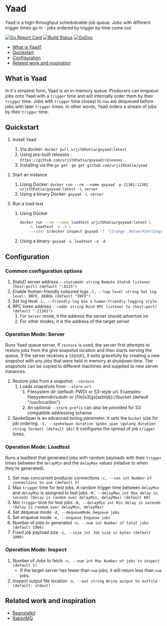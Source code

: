 # Yaad

Yaad is a high-throughput scheduleable-job queue. Jobs with different trigger times go in - jobs ordered by trigger by time come out.

[![Go Report Card](https://goreportcard.com/badge/github.com/urjitbhatia/goyaad)](https://goreportcard.com/report/github.com/urjitbhatia/goyaad)
[![Build Status](https://travis-ci.com/urjitbhatia/goyaad.svg?branch=master)](https://travis-ci.com/urjitbhatia/goyaad)
[![GoDoc](https://godoc.org/github.com/urjitbhatia/goyaad/pkg?status.svg)](https://godoc.org/github.com/urjitbhatia/goyaad/pkg)

- [What is Yaad?](#what-is-yaad)
- [Quickstart](#quickstart)
- [Configuration](#configuration)
- [Related work and inspiration](#Related-work-and-inspiration)

## What is Yaad

In it's simplest form, Yaad is an in-memory queue.
Producers can enqueue jobs onto Yaad with a `trigger` time and will internally order them by their `trigger` time. Jobs with `trigger` time closest to `now` are dequeued before jobs with later `trigger` times.
In other words, Yaad orders a stream of jobs by their `trigger` time.

## Quickstart

1. Install Yaad

   1. Via docker: `docker pull urjitbhatia/goyaad:latest`
   1. Using pre-built releases : `https://github.com/urjitbhatia/goyaad/releases`
   1. Installing via the `go get` : `go get github.com/urjitbhatia/yaad`

1. Start an instance

   1. Using Docker: `docker run --rm --name goyaad -p 11301:11301 urjitbhatia/goyaad:latest -L server`
   1. Using a binary Docker: `goyaad -L server`

1. Run a load test

   1. Using Docker

      ```bash
      docker run --rm --name loadtest urjitbhatia/goyaad:latest \
          -L loadtest -e -d \
          --raddr $(docker inspect goyaad -f '{{range .NetworkSettings.Networks}}{{.IPAddress}}{{end}}'):11301
      ```

   1. Using a binary: `goyaad -L loadtest -e -d`

## Configuration

### Common configuration options

1. StatsD server address `--statsAddr string Remote StatsD listener (host:port) (default ":8125")`
1. Enable human-friendly coloured logs `-l, --log-level string Set log level: INFO, DEBUG (default "INFO")`
1. Set log level `-L, --friendly-log Use a human-friendly logging style`
1. RPC listen address `--raddr string Bind RPC listener to (host:port) (default ":11301")`
   1. For `Server` mode, it the address the server should advertize on
   1. For other modes, it is the address of the target server

### Operation Mode: Server

Runs Yaad queue server. If `restore` is used, the server first attempts to restore jobs from the give snapshot location and then starts serving the queue. If the server receives a `SIGUSR1`, it exits gracefully by creating a new snapshot with any jobs that were held in memory at shutdown time.
The snapshots can be copied to different machines and supplied to new server instances.

1. Restore jobs from a snapshot `--restore`
   1. Loads snapshots from `--store-url`
      1. Filesystem dir (default: PWD) or S3-style url.
         Examples: filesystemdir/subdir or {file|s3|gs|azblob}://bucket (default "/usr/local/bin")
      1. An optional `--store-prefix` can also be provided for S3 compatible addressing scheme
1. SpokeSpan is an advanced tuning parameter. It sets the `bucket` size for job ordering.
   `-S, --spokeSpan duration Spoke span (golang duration string format) (default 10s)`
   It configures the spread of job `trigger` times.

### Operation Mode: Loadtest

Runs a loadtest that generated jobs with random payloads with their `trigger` times between the `delayMin` and the `delayMax` values (relative to when they're generated).

1. Set max concurrent producer connections `-c, --con int Number of connections to use (default 5)`
1. Max `trigger` time for test jobs. A random trigger time between `delayMin` and `delayMax` is assigned to test jobs `-M, --delayMax int Max delay in seconds (Delay is random over delayMin, delayMax) (default 60)`
1. Min `trigger` time for test jobs `-N, --delayMin int Min delay in seconds (Delay is random over delayMin, delayMax)`
1. Set dequeue mode `-d, --dequeueMode Dequeue jobs`
1. Set enqueue mode `-e, --enqueue Enqueue jobs`
1. Number of jobs to generated `-n, --num int Number of total jobs (default 1000)`
1. Fixed job payload size `-z, --size int Job size in bytes (default 1000)`

### Operation Mode: Inspect

1. Number of Jobs to fetch `-n, --num int Max Number of jobs to inspect (default 1)`
   - If the target server has fewer than `num` jobs, it will return less than `num` jobs.
1. Inspect output file location `-o, --out string Write output to outfile (default: stdout)`

## Related work and inspiration

- [Beanstalkd](https://github.com/beanstalkd/beanstalkd)
- [RabbitMQ](https://www.rabbitmq.com)

